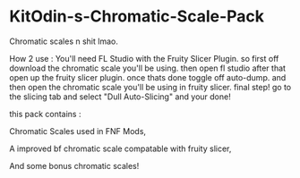# KitOdin-s-Chromatic-Scale-Pack
Chromatic scales n shit lmao.

How 2 use :
You'll need FL Studio with the Fruity Slicer Plugin.
so first off download the chromatic scale you'll be using.
then open fl studio
after that open up the fruity slicer plugin.
once thats done toggle off auto-dump.
and then open the chromatic scale you'll be using in fruity slicer.
final step! go to the slicing tab and select "Dull Auto-Slicing"
and your done!


this pack contains :

Chromatic Scales used in FNF Mods,

A improved bf chromatic scale compatable with fruity slicer,

And some bonus chromatic scales!
